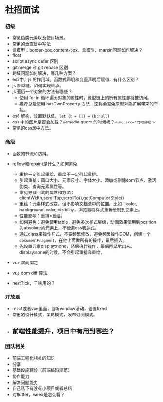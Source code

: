 # 社招面试

### 初级
* 常见伪类元素以及使用场景。
* 常用的垂直居中写法
* 盒模型：border-box,content-box。盒模型，margin问题如何解决？
* float
* script async defer 区别
* git merge 和 git rebase 区别
* 跨域问题如何解决，哪几种方案？
* es5中，js 的作用域。函数式声明和变量声明后赋值，有什么区别？
* js 原型链，如何实现继承。
* js 遍历一个对象的方法有哪些？
  - 使用 for in 循环遍历对象的属性时，原型链上的所有属性都将被访问。
  - 推荐总是使用 hasOwnProperty 方法，这将会避免原型对象扩展带来的干扰。
* es6 解构，设置默认值。`let {b = []} = {b:null}`
* css 中的图片是否会加载？@media query 的时候呢？`<img src='的时候呢'>`
* 常见的css居中方法。

### 高级
* 函数的节流和防抖。
* reflow和repaint是什么？如何避免
  - 重排一定引起重绘，重绘不一定引起重排。
  - 引起重排：窗口大小、元素尺寸、字体大小、添加或删除dom节点、激活伪类、查询元素属性等。
  - 常见导致回流的属性和方法：clientWidth,scrollTop,scrollTo(),getComputedStyle()
  - 重绘：元素样式改变，但不影响文档流中的位置，比如：color, background-color, visibility，浏览器将样式重新绘制到元素上。
  - 性能影响：重排>重绘。
  - 如何避免：避免使用table，避免多次样式层级，动画效果使用到position为absolute的元素上，不使用css表达式。
  - 通过class来操作样式，不要频繁修改。避免频繁操作DOM，创建一个`documentFragment`，在他上面做所有的操作，最后插入。
  - 先设置元素display:none，然后执行操作，最后再显示出来。display:none的时候，不会引起重排和重绘。

* vue 双向绑定
* vue dom diff 算法
* nextTick，干啥用的？

### 开放题
* react或者vue里面，监听window滚动，设置fixed
* 常用的设计模式，策略模式，发布订阅模式。
* 前端性能提升，项目中有用到哪些？
  - 

### 团队相关
* 前端工程化相关的知识
* 分享
* 基础设施建设（前端编码规范）
* 协作能力
* 解决问题能力
* 自己私下有没有小项目或者总结
* 对flutter，weex是怎么看？
